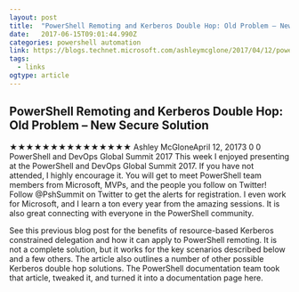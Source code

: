 ```yaml
---
layout: post 
title:  "PowerShell Remoting and Kerberos Double Hop: Old Problem – New Secure Solution – GoateePFE" 
date:   2017-06-15T09:01:44.990Z 
categories: powershell automation
link: https://blogs.technet.microsoft.com/ashleymcglone/2017/04/12/powershell-remoting-and-kerberos-double-hop-old-problem-new-secure-solution/ 
tags:
  - links
ogtype: article 
---
```


## PowerShell Remoting and Kerberos Double Hop: Old Problem – New Secure Solution
★★★★★★★★★★★★★★★
Ashley McGloneApril 12, 20173 
0
0
 PowerShell and DevOps Global Summit 2017
This week I enjoyed presenting at the PowerShell and DevOps Global Summit 2017. If you have not attended, I highly encourage it. You will get to meet PowerShell team members from Microsoft, MVPs, and the people you follow on Twitter! Follow @PshSummit on Twitter to get the alerts for registration. I even work for Microsoft, and I learn a ton every year from the amazing sessions. It is also great connecting with everyone in the PowerShell community.

See this previous blog post for the benefits of resource-based Kerberos constrained delegation and how it can apply to PowerShell remoting. It is not a complete solution, but it works for the key scenarios described below and a few others. The article also outlines a number of other possible Kerberos double hop solutions. The PowerShell documentation team took that article, tweaked it, and turned it into a documentation page here.

